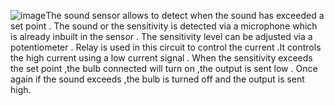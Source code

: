 ![image](https://github.com/Nksnaveenks/Clap-Switch-with-Arduino-using-KY-038-Sensor/assets/155534229/cd0d7a4a-f073-4b06-bb7d-26942866ab74)The sound sensor allows to detect when the sound has exceeded a set point . The sound or the
sensitivity is detected via a microphone which is already inbuilt in the sensor . The sensitivity level
can be adjusted via a potentiometer .
Relay is used in this circuit to control the current .It controls the high current using a low current
signal .
When the sensitivity exceeds the set point ,the bulb connected will turn on ,the output is sent low .
Once again if the sound exceeds ,the bulb is turned off and the output is sent high.


